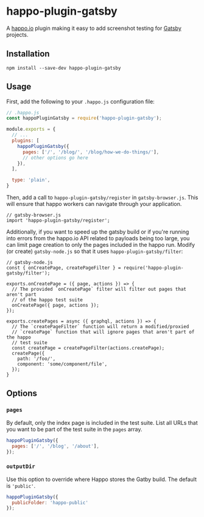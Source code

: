 # happo-plugin-gatsby

A [happo.io](https://github.com/enduire/happo.io) plugin making it easy to add
screenshot testing for [Gatsby](https://www.gatsbyjs.org/) projects.

## Installation

```
npm install --save-dev happo-plugin-gatsby
```

## Usage

First, add the following to your `.happo.js` configuration file:

```js
// .happo.js
const happoPluginGatsby = require('happo-plugin-gatsby');

module.exports = {
  // ...
  plugins: [
    happoPluginGatsby({
      pages: ['/', '/blog/', '/blog/how-we-do-things/'],
      // other options go here
    }),
  ],

  type: 'plain',
}
```

Then, add a call to `happo-plugin-gatsby/register` in `gatsby-browser.js`. This
will ensure that happo workers can navigate through your application.

```
// gatsby-browser.js
import 'happo-plugin-gatsby/register';
```

Additionally, if you want to speed up the gatsby build or if you're running
into errors from the happo.io API related to payloads being too large, you can
limit page creation to only the pages included in the happo run. Modify (or
create) `gatsby-node.js` so that it uses `happo-plugin-gatsby/filter`:

```
// gatsby-node.js
const { onCreatePage, createPageFilter } = require('happo-plugin-gatsby/filter');

exports.onCreatePage = ({ page, actions }) => {
  // The provided `onCreatePage` filter will filter out pages that aren't part
  // of the happo test suite
  onCreatePage({ page, actions });
});

exports.createPages = async ({ graphql, actions }) => {
  // The `createPageFilter` function will return a modified/proxied
  // `createPage` function that will ignore pages that aren't part of the happo
  // test suite
  const createPage = createPageFilter(actions.createPage);
  createPage({
    path: '/foo/',
    component: 'some/component/file',
  });
}
```

## Options

### `pages`

By default, only the index page is included in the test suite. List all URLs
that you want to be part of the test suite in the `pages` array.

```js
happoPluginGatsby({
  pages: ['/', '/blog', '/about'],
});
```

### `outputDir`

Use this option to override where Happo stores the Gatby build. The default is
`'public'`.

```js
happoPluginGatsby({
  publicFolder: 'happo-public'
});
```

